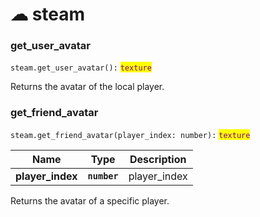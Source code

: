 # ☁ steam

### get\_user\_avatar

`steam.get_user_avatar():` <mark style="color:purple;">`texture`</mark>

Returns the avatar of the local player.

### get\_friend\_avatar

`steam.get_friend_avatar(player_index: number):` <mark style="color:purple;">`texture`</mark>

| Name              | Type         | Description   |
| ----------------- | ------------ | ------------- |
| **player\_index** | **`number`** | player\_index |

Returns the avatar of a specific player.

